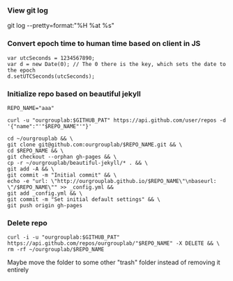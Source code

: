 ### View git log

git log --pretty=format:"%H %at %s"

### Convert epoch time to human time based on client in JS

```
var utcSeconds = 1234567890;
var d = new Date(0); // The 0 there is the key, which sets the date to the epoch
d.setUTCSeconds(utcSeconds);
```

### Initialize repo based on beautiful jekyll

```
REPO_NAME="aaa"

curl -u "ourgrouplab:$GITHUB_PAT" https://api.github.com/user/repos -d '{"name":"'"$REPO_NAME"'"}'

cd ~/ourgrouplab && \
git clone git@github.com:ourgrouplab/$REPO_NAME.git && \
cd $REPO_NAME && \
git checkout --orphan gh-pages && \
cp -r ~/ourgrouplab/beautiful-jekyll/* . && \
git add -A && \
git commit -m "Initial commit" && \
echo -e "url: \"http://ourgrouplab.github.io/$REPO_NAME\"\nbaseurl: \"/$REPO_NAME\"" >> _config.yml &&
git add _config.yml && \
git commit -m "Set initial default settings" && \
git push origin gh-pages
```

### Delete repo

```
curl -i -u "ourgrouplab:$GITHUB_PAT" https://api.github.com/repos/ourgrouplab/"$REPO_NAME" -X DELETE && \
rm -rf ~/ourgrouplab/$REPO_NAME 
```

Maybe move the folder to some other "trash" folder instead of removing it entirely
